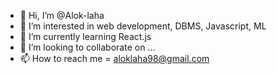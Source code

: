 - 👋 Hi, I’m @Alok-laha
- 👀 I’m interested in web development, DBMS, Javascript, ML
- 🌱 I’m currently learning React.js
- 💞️ I’m looking to collaborate on ...
- 📫 How to reach me = aloklaha98@gmail.com

<!---
Alok-laha/Alok-laha is a ✨ special ✨ repository because its `README.md` (this file) appears on your GitHub profile.
You can click the Preview link to take a look at your changes.
--->
